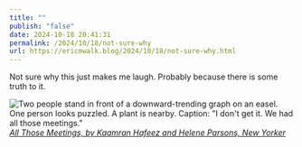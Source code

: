 ```yaml
---
title: ""
publish: "false"
date: 2024-10-18 20:41:31
permalink: /2024/10/18/not-sure-why
url: https://ericmwalk.blog/2024/10/18/not-sure-why.html
---
```


Not sure why this just makes me laugh. Probably because there is some truth to it.

![Two people stand in front of a downward-trending graph on an easel. One person looks puzzled. A plant is nearby. Caption: "I don't get it. We had all those meetings."](https://ericmwalk.blog/uploads/2024/img-8686.png)
*[All Those Meetings, by Kaamran Hafeez and Helene Parsons, New Yorker](https://condenaststore.com/featured/all-those-meetings-kaamran-hafeez-and-helene-parsons.html?srsltid=AfmBOophLVVwEUHtvd1eBq7mnGlfZcjnoZTIgs_1XEDNQhm6LeNokFKP)*